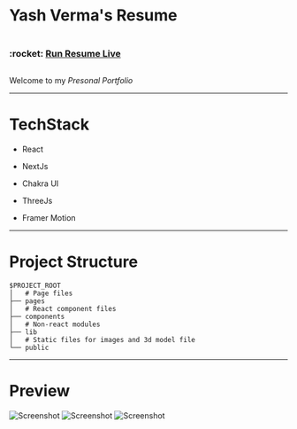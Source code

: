 
  

# Yash Verma's Resume

<div style="display:flex;flex-direction:row; justify-content; space-between;width:100%">
  <h3>:rocket: <a  target="_blank" href="https://okyash007.vercel.app/"> Run Resume Live </a></h3>  
</div>

Welcome to my *Presonal Portfolio*



 
---
# TechStack

- React

- NextJs

- Chakra UI

- ThreeJs

- Framer Motion

---
# Project Structure

```
$PROJECT_ROOT
│   # Page files
├── pages
│   # React component files
├── components
│   # Non-react modules
├── lib
│   # Static files for images and 3d model file
└── public
```
----
# Preview
![Screenshot](https://github.com/Vishwas-10/Vishwas-s-Portfolio/blob/main/preview/p2.png)
![Screenshot](https://github.com/Vishwas-10/Vishwas-s-Portfolio/blob/main/preview/p3.png)
![Screenshot](https://github.com/Vishwas-10/Vishwas-s-Portfolio/blob/main/preview/p4.png)


